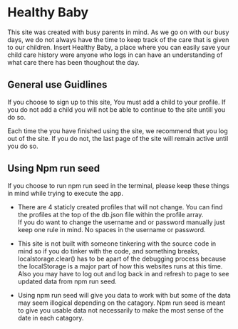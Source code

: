 # Healthy Baby

This site was created with busy parents in mind. As we go on with
our busy days, we do not always have the time to keep track of the
care that is given to our children. Insert Healthy Baby, a place
where you can easily save your child care history were anyone who
logs in can have an understanding of what care there has been
thoughout the day.

## General use Guidlines

If you choose to sign up to this site, You must add a child to your
profile. If you do not add a child you will not be able to
continue to the site untill you do so.

Each time the you have finished using the site, we recommend
that you log out of the site. If you do not, the last page of
the site will remain active until you do so.

## Using Npm run seed

If you choose to run npm run seed in the terminal, please keep these things in mind while trying to execute the app.

- There are 4 staticly created profiles that will not change. You can find the profiles at the top of the db.json file within the profile array.  
   If you do want to change the username and or password manually just keep one rule in mind. No spaces in the username or password.

- This site is not built with someone tinkering with the source code in mind so if you do tinker with the code,
  and something breaks, localstorage.clear() has to be apart of the debugging process because the localStorage
  is a major part of how this websites runs at this time. Also you may have to log out and log back in
  and refresh to page to see updated data from npm run seed.

- Using npm run seed will give you data to work with but some of the data may seem illogical depending on the catagory.
  Npm run seed is meant to give you usable data not necessarily to make the most sense of the date in each catagory.
